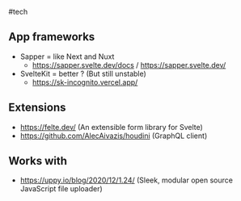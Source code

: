 #tech

## App frameworks
- Sapper = like Next and Nuxt
	- https://sapper.svelte.dev/docs / https://sapper.svelte.dev/
- SvelteKit = better ? (But still unstable)
	- https://sk-incognito.vercel.app/

## Extensions
- https://felte.dev/ (An extensible form library for Svelte)
- https://github.com/AlecAivazis/houdini (GraphQL client)

## Works with
- https://uppy.io/blog/2020/12/1.24/ (Sleek, modular open source JavaScript file uploader)
